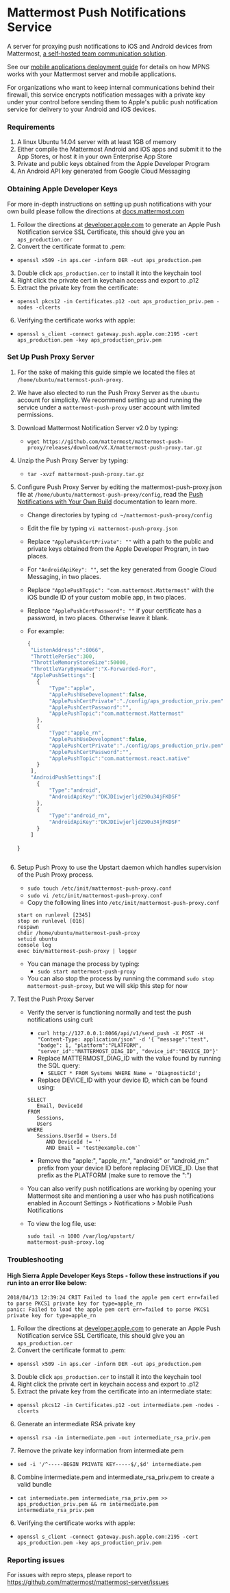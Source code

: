 # Mattermost Push Notifications Service 

A server for proxying push notifications to iOS and Android devices from Mattermost, [a self-hosted team communication solution](https://about.mattermost.com/). 

See our [mobile applications deployment guide](https://docs.mattermost.com/mobile/mobile-overview.html) for details on how MPNS works with your Mattermost server and mobile applications.

For organizations who want to keep internal communications behind their firewall, this service encrypts notification messages with a private key under your control before sending them to Apple's public push notification service for delivery to your Android and iOS devices. 

### Requirements

1. A linux Ubuntu 14.04 server with at least 1GB of memory
2. Either compile the Mattermost Android and iOS apps and submit it to the App Stores, or host it in your own Enterprise App Store
3. Private and public keys obtained from the Apple Developer Program
4. An Android API key generated from Google Cloud Messaging

### Obtaining Apple Developer Keys

For more in-depth instructions on setting up push notifications with your own build please follow the directions at [docs.mattermost.com](https://docs.mattermost.com/developer/mobile-developer-setup.html#push-notifications-with-your-own-build)

1. Follow the directions at [developer.apple.com](https://developer.apple.com/library/content/documentation/IDEs/Conceptual/AppDistributionGuide/DistributingEnterpriseProgramApps/DistributingEnterpriseProgramApps.html#//apple_ref/doc/uid/TP40012582-CH33-SW4) to generate an Apple Push Notification service SSL Certificate, this should give you an `aps_production.cer`
2. Convert the certificate format to .pem:
  - `openssl x509 -in aps.cer -inform DER -out aps_production.pem`
3. Double click `aps_production.cer` to install it into the keychain tool
4. Right click the private cert in keychain access and export to .p12
5. Extract the private key from the certificate: 
  - `openssl pkcs12 -in Certificates.p12 -out aps_production_priv.pem -nodes -clcerts`
6. Verifying the certificate works with apple:
  - `openssl s_client -connect gateway.push.apple.com:2195 -cert aps_production.pem -key aps_production_priv.pem`

### Set Up Push Proxy Server

1. For the sake of making this guide simple we located the files at
   `/home/ubuntu/mattermost-push-proxy`. 
2. We have also elected to run the Push Proxy Server as the `ubuntu` account for simplicity. We recommend setting up and running the service under a `mattermost-push-proxy` user account with limited permissions.
3. Download Mattermost Notification Server v2.0 by typing:

   -   `wget https://github.com/mattermost/mattermost-push-proxy/releases/download/vX.X/mattermost-push-proxy.tar.gz`
   
4. Unzip the Push Proxy Server by typing:

   -  `tar -xvzf mattermost-push-proxy.tar.gz`

5. Configure Push Proxy Server by editing the mattermost-push-proxy.json file at
   `/home/ubuntu/mattermost-push-proxy/config`, read the [Push Notifications with Your Own Build](https://docs.mattermost.com/developer/mobile-developer-setup.html#push-notifications-with-your-own-build) documentation to learn more.

   - Change directories by typing `cd ~/mattermost-push-proxy/config`
   - Edit the file by typing `vi mattermost-push-proxy.json`
   - Replace `"ApplePushCertPrivate": ""` with a path to the public and private keys obtained from the Apple Developer Program, in two places.
   - For `"AndroidApiKey": ""`, set the key generated from Google Cloud Messaging, in two places.
   - Replace `"ApplePushTopic": "com.mattermost.Mattermost"` with the iOS bundle ID of your custom mobile app, in two places.
   - Replace `"ApplePushCertPassword": ""` if your certificate has a password, in two places. Otherwise leave it blank.
   - For example: 
   
     ``` javascript
     {
      "ListenAddress":":8066",
      "ThrottlePerSec":300,
      "ThrottleMemoryStoreSize":50000,
      "ThrottleVaryByHeader":"X-Forwarded-For",
      "ApplePushSettings":[
        {
            "Type":"apple",
            "ApplePushUseDevelopment":false,
            "ApplePushCertPrivate":"./config/aps_production_priv.pem",
            "ApplePushCertPassword":"",
            "ApplePushTopic":"com.mattermost.Mattermost"
        },
        {
            "Type":"apple_rn",
            "ApplePushUseDevelopment":false,
            "ApplePushCertPrivate":"./config/aps_production_priv.pem",
            "ApplePushCertPassword":"",
            "ApplePushTopic":"com.mattermost.react.native"
        }
      ],
      "AndroidPushSettings":[
        {
            "Type":"android",
            "AndroidApiKey":"DKJDIiwjerljd290u34jFKDSF"
        },
        {
            "Type":"android_rn",
            "AndroidApiKey":"DKJDIiwjerljd290u34jFKDSF"
        }
      ]
    }
    ```

6. Setup Push Proxy to use the Upstart daemon which handles supervision
   of the Push Proxy process.

   -  `sudo touch /etc/init/mattermost-push-proxy.conf`
   -  `sudo vi /etc/init/mattermost-push-proxy.conf`
   -  Copy the following lines into `/etc/init/mattermost-push-proxy.conf`
     
     ```
     start on runlevel [2345]
     stop on runlevel [016]
     respawn
     chdir /home/ubuntu/mattermost-push-proxy
     setuid ubuntu
     console log
     exec bin/mattermost-push-proxy | logger
     ```
     
   - You can manage the process by typing:
     -  `sudo start mattermost-push-proxy`
   - You can also stop the process by running the command `sudo stop mattermost-push-proxy`, but we will skip this step for now

   
7. Test the Push Proxy Server

   - Verify the server is functioning normally and test the push notifications using curl: 
     - `curl http://127.0.0.1:8066/api/v1/send_push -X POST -H "Content-Type: application/json" -d '{ "message":"test", "badge": 1, "platform":"PLATFORM", "server_id":"MATTERMOST_DIAG_ID", "device_id":"DEVICE_ID"}'`
     - Replace MATTERMOST_DIAG_ID with the value found by running the SQL query:
       - `SELECT * FROM Systems WHERE Name = 'DiagnosticId';`
     - Replace DEVICE_ID with your device ID, which can be found using: 
      ```
      SELECT
         Email, DeviceId
      FROM
         Sessions,
         Users
      WHERE
         Sessions.UserId = Users.Id
            AND DeviceId != ''
            AND Email = 'test@example.com'`
     ```
     - Remove the "apple:", "apple_rn:", "android:" or "android_rn:" prefix from your device ID before replacing DEVICE_ID. Use that prefix as the PLATFORM (make sure to remove the ":")
   - You can also verify push notifications are working by opening your Mattermost site and mentioning a user who has push notifications enabled in Account Settings > Notifications > Mobile Push Notifications
   - To view the log file, use: 
     
     ```
     sudo tail -n 1000 /var/log/upstart/
     mattermost-push-proxy.log
     ```

### Troubleshooting

#### High Sierra Apple Developer Keys Steps - follow these instructions if you run into an error like below:
```
2018/04/13 12:39:24 CRIT Failed to load the apple pem cert err=failed to parse PKCS1 private key for type=apple_rn
panic: Failed to load the apple pem cert err=failed to parse PKCS1 private key for type=apple_rn
```

1. Follow the directions at [developer.apple.com](https://developer.apple.com/library/content/documentation/IDEs/Conceptual/AppDistributionGuide/DistributingEnterpriseProgramApps/DistributingEnterpriseProgramApps.html#//apple_ref/doc/uid/TP40012582-CH33-SW4) to generate an Apple Push Notification service SSL Certificate, this should give you an `aps_production.cer`
2. Convert the certificate format to .pem:
  - `openssl x509 -in aps.cer -inform DER -out aps_production.pem`
3. Double click `aps_production.cer` to install it into the keychain tool
4. Right click the private cert in keychain access and export to .p12
5. Extract the private key from the certificate into an intermediate state:
  - `openssl pkcs12 -in Certificates.p12 -out intermediate.pem -nodes -clcerts`
6. Generate an intermediate RSA private key
  - `openssl rsa -in intermediate.pem -out intermediate_rsa_priv.pem`
7. Remove the private key information from intermediate.pem
  - `sed -i '/^-----BEGIN PRIVATE KEY-----$/,$d' intermediate.pem`
8. Combine intermediate.pem and intermediate_rsa_priv.pem to create a valid bundle
  - `cat intermediate.pem intermediate_rsa_priv.pem >> aps_production_priv.pem && rm intermediate.pem intermediate_rsa_priv.pem`
6. Verifying the certificate works with apple:
  - `openssl s_client -connect gateway.push.apple.com:2195 -cert aps_production.pem -key aps_production_priv.pem`

### Reporting issues 

For issues with repro steps, please report to https://github.com/mattermost/mattermost-server/issues
